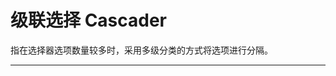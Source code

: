 # 级联选择 Cascader

指在选择器选项数量较多时，采用多级分类的方式将选项进行分隔。

---

<script setup>
import CascaderBasicUse from "./component/cascader-basic-use.md"
import CascaderClear from "./component/cascader-clear.md"
import CascaderDisabled from "./component/cascader-disabled.md"
import CascaderFormat from "./component/cascader-format.md"
import CascaderMultiple from "./component/cascader-multiple.md"
import CascaderLoading from "./component/cascader-loading.md"
import CascaderLoad from "./component/cascader-load.md"
import CascaderSearch from "./component/cascader-search.md"
import CascaderPathMode from "./component/cascader-path-mode.md"
import CascaderFallback from "./component/cascader-fallback.md"
import CascaderField from "./component/cascader-field.md"
import CascaderExpand from "./component/cascader-expand-menu.md"
import CascaderApi from "./component/cascader-api.md"
import CascaderTip from "./component/cascader-tip.md"
</script>

<cascader-basic-use />
<cascader-clear />
<cascader-disabled />
<cascader-format />
<cascader-multiple />
<cascader-loading />
<cascader-load />
<cascader-search />
<cascader-path-mode />
<cascader-fallback />
<cascader-field />
<cascader-expand />
<cascader-api />
<cascader-tip />
